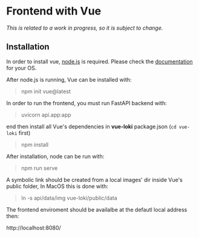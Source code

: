 # Frontend with Vue

*This is related to a work in progress, so it is subject to change.*

## Installation

In order to install vue, [node.js](https://nodejs.org/en/) is required. Please check the [documentation](https://nodejs.org/en/download/package-manager/) for your OS.


After node.js is running, Vue can be installed with:
> npm init vue@latest

In order to run the frontend, you must run FastAPI backend with:
> uvicorn api.app:app

end then install all Vue's dependencies in **vue-loki** package.json (`cd vue-loki` first)
> npm install

After installation, node can be run with:
> npm run serve

A symbolic link should be created from a local images' dir inside Vue's public folder, In MacOS this is done with:
> ln -s api/data/img vue-loki/public/data

The frontend enviroment should be availalbe at the defautl local address then:

http://localhost:8080/